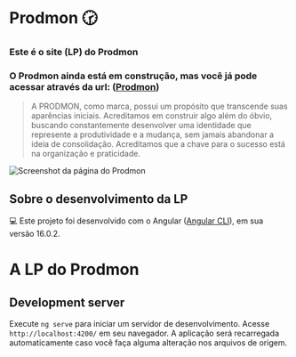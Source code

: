 # Prodmon 🕝
### **Este é o site (LP) do Prodmon**

### O Prodmon ainda está em construção, mas você já pode acessar através da url: ([Prodmon](https://prodmon-landing-page.vercel.app/))

> A PRODMON, como marca, possui um propósito que transcende suas aparências iniciais.  Acreditamos em construir algo além do óbvio, buscando constantemente desenvolver uma identidade que represente a produtividade e a mudança, sem jamais abandonar a ideia de consolidação. Acreditamos que a chave para o sucesso está na organização e praticidade.


![Screenshot da página do Prodmon](https://i.ibb.co/Sm1nj0s/prodmon-landing-page-vercel-app.png)

## Sobre o desenvolvimento da LP

💻 Este projeto foi desenvolvido com o Angular ([Angular CLI](https://github.com/angular/angular-cli)), em sua versão 16.0.2.

# A LP do Prodmon 

## Development server

Execute `ng serve` para iniciar um servidor de desenvolvimento. Acesse `http://localhost:4200/` em seu navegador. A aplicação será recarregada automaticamente caso você faça alguma alteração nos arquivos de origem.


